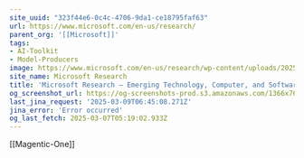 ```yaml
---
site_uuid: "323f44e6-0c4c-4706-9da1-ce18795faf63"
url: https://www.microsoft.com/en-us/research/
parent_org: '[[Microsoft]]'
tags:
- AI-Toolkit
- Model-Producers
image: https://www.microsoft.com/en-us/research/wp-content/uploads/2025/02/MS_Final_Transforming_Scientific_Discovery-2000x1333-1-1024x682.png
site_name: Microsoft Research
title: 'Microsoft Research – Emerging Technology, Computer, and Software Research'
og_screenshot_url: https://og-screenshots-prod.s3.amazonaws.com/1366x768/80/false/058ff9d6c86939fdad25992b4fade7ba6cceb3fd2e2d62dfbbe8a3fa2b7ba12d.jpeg
last_jina_request: '2025-03-09T06:45:08.271Z'
jina_error: 'Error occurred'
og_last_fetch: 2025-03-07T05:19:02.933Z
---
```

[[Magentic-One]]
